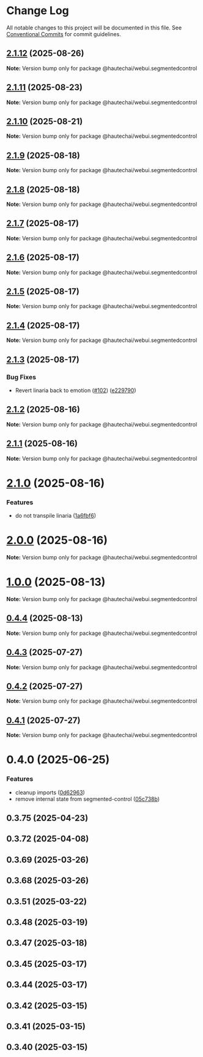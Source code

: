 # Change Log

All notable changes to this project will be documented in this file.
See [Conventional Commits](https://conventionalcommits.org) for commit guidelines.

## [2.1.12](https://github.com/HautechAI/webui/compare/@hautechai/webui.segmentedcontrol@2.1.11...@hautechai/webui.segmentedcontrol@2.1.12) (2025-08-26)

**Note:** Version bump only for package @hautechai/webui.segmentedcontrol

## [2.1.11](https://github.com/HautechAI/webui/compare/@hautechai/webui.segmentedcontrol@2.1.10...@hautechai/webui.segmentedcontrol@2.1.11) (2025-08-23)

**Note:** Version bump only for package @hautechai/webui.segmentedcontrol

## [2.1.10](https://github.com/HautechAI/webui/compare/@hautechai/webui.segmentedcontrol@2.1.9...@hautechai/webui.segmentedcontrol@2.1.10) (2025-08-21)

**Note:** Version bump only for package @hautechai/webui.segmentedcontrol

## [2.1.9](https://github.com/HautechAI/webui/compare/@hautechai/webui.segmentedcontrol@2.1.8...@hautechai/webui.segmentedcontrol@2.1.9) (2025-08-18)

**Note:** Version bump only for package @hautechai/webui.segmentedcontrol

## [2.1.8](https://github.com/HautechAI/webui/compare/@hautechai/webui.segmentedcontrol@2.1.7...@hautechai/webui.segmentedcontrol@2.1.8) (2025-08-18)

**Note:** Version bump only for package @hautechai/webui.segmentedcontrol

## [2.1.7](https://github.com/HautechAI/webui/compare/@hautechai/webui.segmentedcontrol@2.1.6...@hautechai/webui.segmentedcontrol@2.1.7) (2025-08-17)

**Note:** Version bump only for package @hautechai/webui.segmentedcontrol

## [2.1.6](https://github.com/HautechAI/webui/compare/@hautechai/webui.segmentedcontrol@2.1.5...@hautechai/webui.segmentedcontrol@2.1.6) (2025-08-17)

**Note:** Version bump only for package @hautechai/webui.segmentedcontrol

## [2.1.5](https://github.com/HautechAI/webui/compare/@hautechai/webui.segmentedcontrol@2.1.4...@hautechai/webui.segmentedcontrol@2.1.5) (2025-08-17)

**Note:** Version bump only for package @hautechai/webui.segmentedcontrol

## [2.1.4](https://github.com/HautechAI/webui/compare/@hautechai/webui.segmentedcontrol@2.1.3...@hautechai/webui.segmentedcontrol@2.1.4) (2025-08-17)

**Note:** Version bump only for package @hautechai/webui.segmentedcontrol

## [2.1.3](https://github.com/HautechAI/webui/compare/@hautechai/webui.segmentedcontrol@2.1.2...@hautechai/webui.segmentedcontrol@2.1.3) (2025-08-17)

### Bug Fixes

- Revert linaria back to emotion ([#102](https://github.com/HautechAI/webui/issues/102)) ([e229790](https://github.com/HautechAI/webui/commit/e229790dae8eba4b3037bbe41365e5a73ab7f6dc))

## [2.1.2](https://github.com/HautechAI/webui/compare/@hautechai/webui.segmentedcontrol@2.1.1...@hautechai/webui.segmentedcontrol@2.1.2) (2025-08-16)

**Note:** Version bump only for package @hautechai/webui.segmentedcontrol

## [2.1.1](https://github.com/HautechAI/webui/compare/@hautechai/webui.segmentedcontrol@2.1.0...@hautechai/webui.segmentedcontrol@2.1.1) (2025-08-16)

**Note:** Version bump only for package @hautechai/webui.segmentedcontrol

# [2.1.0](https://github.com/HautechAI/webui/compare/@hautechai/webui.segmentedcontrol@1.0.0...@hautechai/webui.segmentedcontrol@2.1.0) (2025-08-16)

### Features

- do not transpile linaria ([1a6fbf6](https://github.com/HautechAI/webui/commit/1a6fbf6353a0e5028040006b5045170cf83f1ba0))

# [2.0.0](https://github.com/HautechAI/webui/compare/@hautechai/webui.segmentedcontrol@1.0.0...@hautechai/webui.segmentedcontrol@2.0.0) (2025-08-16)

**Note:** Version bump only for package @hautechai/webui.segmentedcontrol

# [1.0.0](https://github.com/HautechAI/webui/compare/@hautechai/webui.segmentedcontrol@0.4.4...@hautechai/webui.segmentedcontrol@1.0.0) (2025-08-13)

**Note:** Version bump only for package @hautechai/webui.segmentedcontrol

## [0.4.4](https://github.com/HautechAI/webui/compare/@hautechai/webui.segmentedcontrol@0.4.3...@hautechai/webui.segmentedcontrol@0.4.4) (2025-08-13)

**Note:** Version bump only for package @hautechai/webui.segmentedcontrol

## [0.4.3](https://github.com/HautechAI/webui/compare/@hautechai/webui.segmentedcontrol@0.4.2...@hautechai/webui.segmentedcontrol@0.4.3) (2025-07-27)

**Note:** Version bump only for package @hautechai/webui.segmentedcontrol

## [0.4.2](https://github.com/HautechAI/webui/compare/@hautechai/webui.segmentedcontrol@0.4.1...@hautechai/webui.segmentedcontrol@0.4.2) (2025-07-27)

**Note:** Version bump only for package @hautechai/webui.segmentedcontrol

## [0.4.1](https://github.com/HautechAI/webui/compare/@hautechai/webui.segmentedcontrol@0.4.0...@hautechai/webui.segmentedcontrol@0.4.1) (2025-07-27)

**Note:** Version bump only for package @hautechai/webui.segmentedcontrol

# 0.4.0 (2025-06-25)

### Features

- cleanup imports ([0d62963](https://github.com/HautechAI/webui/commit/0d62963d210ff476ec3c8c68ab63df79287d4a85))
- remove internal state from segmented-control ([05c738b](https://github.com/HautechAI/webui/commit/05c738bbe19376fe2632d197e3e156887a122396))

## 0.3.75 (2025-04-23)

## 0.3.72 (2025-04-08)

## 0.3.69 (2025-03-26)

## 0.3.68 (2025-03-26)

## 0.3.51 (2025-03-22)

## 0.3.48 (2025-03-19)

## 0.3.47 (2025-03-18)

## 0.3.45 (2025-03-17)

## 0.3.44 (2025-03-17)

## 0.3.42 (2025-03-15)

## 0.3.41 (2025-03-15)

## 0.3.40 (2025-03-15)
